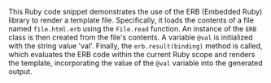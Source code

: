 This Ruby code snippet demonstrates the use of the ERB (Embedded Ruby) library to render a template file. Specifically, it loads the contents of a file named `file.html.erb` using the `File.read` function.  An instance of the `ERB` class is then created from the file's contents.  A variable `@val` is initialized with the string value 'val'. Finally, the `erb.result(binding)` method is called, which evaluates the ERB code within the current Ruby scope and renders the template, incorporating the value of the `@val` variable into the generated output.
